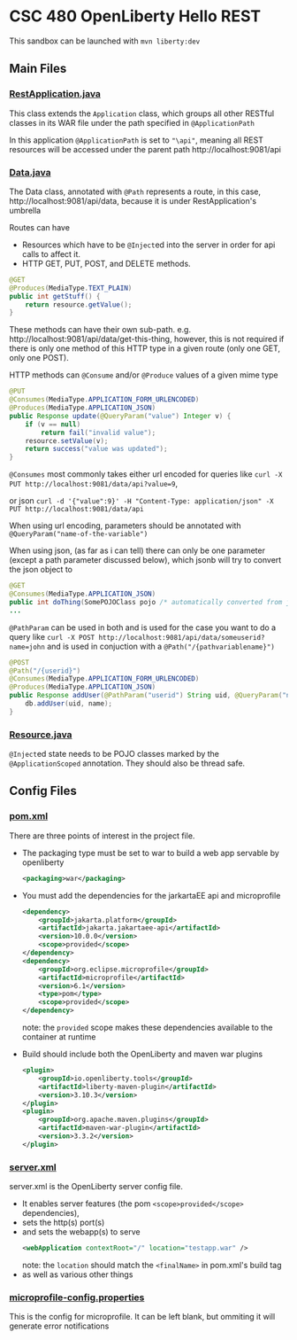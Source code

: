 # CSC 480 OpenLiberty Hello REST

This sandbox can be launched with `mvn liberty:dev`

## Main Files

### [RestApplication.java](src/main/java/piesarentsquare/rest/RestApplication.java)

This class extends the `Application` class, which groups all other RESTful classes in its WAR file under the path specified in `@ApplicationPath`

In this application `@ApplicationPath` is set to `"\api"`, meaning all REST resources will be accessed under the parent path http://localhost:9081/api

### [Data.java](src/main/java/piesarentsquare/rest/Data.java)

The Data class, annotated with `@Path` represents a route, in this case, http://localhost:9081/api/data, because it is under RestApplication's umbrella

Routes can have

* Resources which have to be `@Inject`ed into the server in order for api calls to affect it.
* HTTP GET, PUT, POST, and DELETE methods.
```java
@GET
@Produces(MediaType.TEXT_PLAIN)
public int getStuff() {
    return resource.getValue();
}
```
These methods can have their own sub-path. e.g. http://localhost:9081/api/data/get-this-thing, however, this is not required if there is only one method of this HTTP type in a given route (only one GET, only one POST).

HTTP methods can `@Consume` and/or `@Produce` values of a given mime type
```java
@PUT
@Consumes(MediaType.APPLICATION_FORM_URLENCODED)
@Produces(MediaType.APPLICATION_JSON)
public Response update(@QueryParam("value") Integer v) {
    if (v == null)
        return fail("invalid value");
    resource.setValue(v);
    return success("value was updated");
}
```
`@Consumes` most commonly takes either url encoded for queries like `curl -X PUT http://localhost:9081/data/api?value=9`,

or json `curl -d '{"value":9}' -H "Content-Type: application/json" -X PUT http://localhost:9081/data/api`

When using url encoding, parameters should be annotated with `@QueryParam("name-of-the-variable")`

When using json, (as far as i can tell) there can only be one parameter (except a path parameter discussed below), which jsonb will try to convert the json object to
```java
@GET
@Consumes(MediaType.APPLICATION_JSON)
public int doThing(SomePOJOClass pojo /* automatically converted from json*/) {
...
```

`@PathParam` can be used in both and is used for the case you want to do a query like
`curl -X POST http://localhost:9081/api/data/someuserid?name=john` and is used in conjuction with a `@Path("/{pathvariablename}")`
```java
@POST
@Path("/{userid}")
@Consumes(MediaType.APPLICATION_FORM_URLENCODED)
@Produces(MediaType.APPLICATION_JSON)
public Response addUser(@PathParam("userid") String uid, @QueryParam("name") String name) {
    db.addUser(uid, name);
}

```
    
### [Resource.java](src/main/java/piesarentsquare/rest/Resource.java)

`@Inject`ed state needs to be POJO classes marked by the `@ApplicationScoped` annotation. They should also be thread safe.

## Config Files

### [pom.xml](pom.xml)

There are three points of interest in the project file.

* The packaging type must be set to war to build a web app servable by openliberty
    ```xml
    <packaging>war</packaging>
    ```

* You must add the dependencies for the jarkartaEE api and microprofile
    ```xml
    <dependency>
        <groupId>jakarta.platform</groupId>
        <artifactId>jakarta.jakartaee-api</artifactId>
        <version>10.0.0</version>
        <scope>provided</scope>
    </dependency>
    <dependency>
        <groupId>org.eclipse.microprofile</groupId>
        <artifactId>microprofile</artifactId>
        <version>6.1</version>
        <type>pom</type>
        <scope>provided</scope>
    </dependency>
    ```
    note: the `provided` scope makes these dependencies available to the container at runtime

* Build should include both the OpenLiberty and maven war plugins
    ```xml
    <plugin>
        <groupId>io.openliberty.tools</groupId>
        <artifactId>liberty-maven-plugin</artifactId>
        <version>3.10.3</version>
    </plugin>
    <plugin>
        <groupId>org.apache.maven.plugins</groupId>
        <artifactId>maven-war-plugin</artifactId>
        <version>3.3.2</version>
    </plugin>
    ```
### [server.xml](frontend/src/main/liberty/config/server.xml)
server.xml is the OpenLiberty server config file. 

* It enables server features (the pom `<scope>provided</scope>` dependencies),
* sets the http(s) port(s)
* and sets the webapp(s) to serve
    ```xml
    <webApplication contextRoot="/" location="testapp.war" />
    ```
    note: the `location` should match the `<finalName>` in pom.xml's build tag
* as well as various other things

### [microprofile-config.properties](src/main/resources/META-INF/microprofile-config.properties)
This is the config for microprofile. It can be left blank, but ommiting it will generate  error notifications